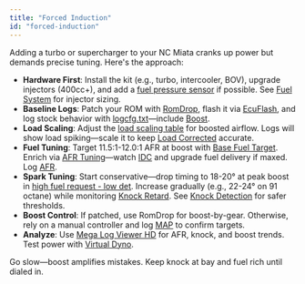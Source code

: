 ```yaml
---
title: "Forced Induction"
id: "forced-induction"
---
```


Adding a turbo or supercharger to your NC Miata cranks up power but demands precise tuning. Here's the approach:

* **Hardware First**: Install the kit (e.g., turbo, intercooler, BOV), upgrade injectors (400cc+), and add a [fuel pressure sensor](/diy-projects/fuel-pressure-sensor) if possible. See [Fuel System](/25l-l5-ve-knowledge-base/fuel-system) for injector sizing.
* **Baseline Logs**: Patch your ROM with [RomDrop](/tools-of-the-trade/romdrop), flash it via [EcuFlash](/tools-of-the-trade/ecuflash), and log stock behavior with [logcfg.txt](/data-logging/logcfg-txt)—include [Boost](/data-logging/calculated-fields#boost).
* **Load Scaling**: Adjust the [load scaling table](/25l-l5-ve-knowledge-base/25l-ecu#load-scaling-table) for boosted airflow. Logs will show load spiking—scale it to keep [Load Corrected](/nc-ecu-knowledge-base/math-and-formulas#load) accurate.
* **Fuel Tuning**: Target 11.5:1-12.0:1 AFR at boost with [Base Fuel Target](/nc-ecu-knowledge-base/base-fuel-target). Enrich via [AFR Tuning](/tuning/specific-tunes/afr-tuning)—watch [IDC](/glossary#idc) and upgrade fuel delivery if maxed. Log [AFR](/data-logging/calculated-fields#afr).
* **Spark Tuning**: Start conservative—drop timing to 18-20° at peak boost in [high fuel request - low det](/25l-l5-ve-knowledge-base/25l-ecu#spark-base---high-fuel-request---low-det). Increase gradually (e.g., 22-24° on 91 octane) while monitoring [Knock Retard](/25l-l5-ve-knowledge-base/25l-ecu#spark-correction---knock-retard). See [Knock Detection](/nc-ecu-knowledge-base/knock-detection#forced-induction) for safer thresholds.
* **Boost Control**: If patched, use RomDrop for boost-by-gear. Otherwise, rely on a manual controller and log [MAP](/glossary#map) to confirm targets.
* **Analyze**: Use [Mega Log Viewer HD](/tools-of-the-trade/mega-log-viewer-hd) for AFR, knock, and boost trends. Test power with [Virtual Dyno](/tools-of-the-trade/virtual-dyno).

Go slow—boost amplifies mistakes. Keep knock at bay and fuel rich until dialed in.
